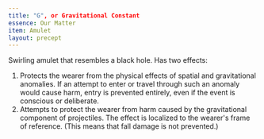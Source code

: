 ```yaml
---
title: "G", or Gravitational Constant
essence: Our Matter
item: Amulet
layout: precept
---
```

Swirling amulet that resembles a black hole. Has two effects:

1) Protects the wearer from the physical effects of spatial and gravitational anomalies. If an attempt to enter or travel through such an anomaly would cause harm, entry is prevented entirely, even if the event is conscious or deliberate.
2) Attempts to protect the wearer from harm caused by the gravitational component of projectiles. The effect is localized to the wearer's frame of reference. (This means that fall damage is not prevented.)
